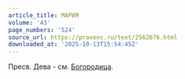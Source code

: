```yaml
---
article_title: МАРИЯ
volume: '43'
page_numbers: '524'
source_url: https://pravenc.ru/text/2562076.html
downloaded_at: '2025-10-13T15:54:45Z'
---
```


Пресв. Дева - см. [Богородица](https://pravenc.ru/text/Богородица.html).
